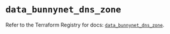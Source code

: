 # `data_bunnynet_dns_zone`

Refer to the Terraform Registry for docs: [`data_bunnynet_dns_zone`](https://registry.terraform.io/providers/bunnyway/bunnynet/0.11.0/docs/data-sources/dns_zone).
